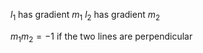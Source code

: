$l_1$ has gradient $m_1$
$l_2$ has gradient $m_2$

$m_1m_2 =-1$ 
if the two lines are perpendicular 